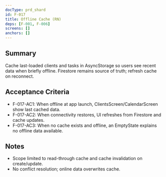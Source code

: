 ```yaml
---
docType: prd_shard
id: F-017
title: Offline Cache (RN)
deps: [F-001, F-006]
screens: []
anchors: []
---
```


## Summary
Cache last-loaded clients and tasks in AsyncStorage so users see recent data when briefly offline. Firestore remains source of truth; refresh cache on reconnect.

## Acceptance Criteria
- F-017-AC1: When offline at app launch, ClientsScreen/CalendarScreen show last cached data.
- F-017-AC2: When connectivity restores, UI refreshes from Firestore and cache updates.
- F-017-AC3: When no cache exists and offline, an EmptyState explains no offline data available.

## Notes
- Scope limited to read-through cache and cache invalidation on create/update.
- No conflict resolution; online data overwrites cache.


